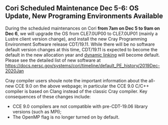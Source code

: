 ## Cori Scheduled Maintenance Dec 5-6: OS Update, New Programing Environments Available

During the scheduled maintenances on Cori **from 7am on Dec 5 to 9am on Dec 6**,
we will upgrade the OS from CLE7.0UP00 to CLE7.0UP01 (mainly a Lustre client
version change), and install the new Cray Programming Environment Software
release CDT/19.11. While there will be no software default version changes at 
this time, CDT/19.11 is expected to become the default in the new allocation 
year and [dynamic linking](#dynamic) will become default. Please see the 
detailed list of new software at
<https://docs.nersc.gov/systems/cori/timeline/default_PE_history/2019Dec-2020Jan>

Cray compiler users shoule note the important information about the all-new CCE 
9.0 on the above webpage; in particular the CCE 9.0 C/C++ compiler is based on 
Clang instead of the classic Cray compiler. Key consequences of these changes 
include:
- CCE 9.0 compilers are not compatible with pre-CDT-19.06 library versions (such
as MPI);
- The OpenMP flag is no longer turned on by default.

